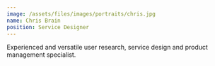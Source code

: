 ```yaml
---
image: /assets/files/images/portraits/chris.jpg
name: Chris Brain
position: Service Designer
---
```

Experienced and versatile user research, service design and product management specialist.
